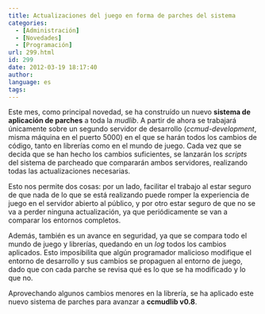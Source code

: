 ```yaml
---
title: Actualizaciones del juego en forma de parches del sistema
categories:
  - [Administración]
  - [Novedades]
  - [Programación]
url: 299.html
id: 299
date: 2012-03-19 18:17:40
author:
language: es
tags:
---
```


Este mes, como principal novedad, se ha construído un nuevo **sistema de aplicación de parches** a toda la _mudlib_. A partir de ahora se trabajará únicamente sobre un segundo servidor de desarrollo (_ccmud-development_, misma máquina en el puerto 5000) en el que se harán todos los cambios de código, tanto en librerías como en el mundo de juego. Cada vez que se decida que se han hecho los cambios suficientes, se lanzarán los _scripts_ del sistema de parcheado que compararán ambos servidores, realizando todas las actualizaciones necesarias.

Esto nos permite dos cosas: por un lado, facilitar el trabajo al estar seguro de que nada de lo que se está realizando puede romper la experiencia de juego en el servidor abierto al público, y por otro estar seguro de que no se va a perder ninguna actualización, ya que periódicamente se van a comparar los entornos completos.

Además, también es un avance en seguridad, ya que se compara todo el mundo de juego y librerías, quedando en un _log_ todos los cambios aplicados. Esto imposibilita que algún programador malicioso modifique el entorno de desarrollo y sus cambios se propaguen al entorno de juego, dado que con cada parche se revisa qué es lo que se ha modificado y lo que no.

Aprovechando algunos cambios menores en la librería, se ha aplicado este nuevo sistema de parches para avanzar a **ccmudlib v0.8**.